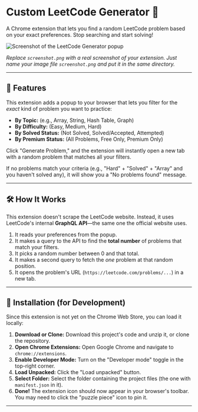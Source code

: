 # Custom LeetCode Generator 🚀

A Chrome extension that lets you find a random LeetCode problem based on your exact preferences. Stop searching and start solving!

![Screenshot of the LeetCode Generator popup](https://i.ibb.co/Xv59dcr/Screenshot-2025-10-24-at-8-30-02-PM.png)

*Replace `screenshot.png` with a real screenshot of your extension. Just name your image file `screenshot.png` and put it in the same directory.*

---

## 🎯 Features

This extension adds a popup to your browser that lets you filter for the *exact* kind of problem you want to practice:

* **By Topic:** (e.g., Array, String, Hash Table, Graph)
* **By Difficulty:** (Easy, Medium, Hard)
* **By Solved Status:** (Not Solved, Solved/Accepted, Attempted)
* **By Premium Status:** (All Problems, Free Only, Premium Only)

Click "Generate Problem," and the extension will instantly open a new tab with a random problem that matches all your filters.

If no problems match your criteria (e.g., "Hard" + "Solved" + "Array" and you haven't solved any), it will show you a "No problems found" message.

---

## 🛠️ How It Works

This extension doesn't scrape the LeetCode website. Instead, it uses LeetCode's internal **GraphQL API**—the same one the official website uses.

1.  It reads your preferences from the popup.
2.  It makes a query to the API to find the **total number** of problems that match your filters.
3.  It picks a random number between 0 and that total.
4.  It makes a second query to fetch the *one* problem at that random position.
5.  It opens the problem's URL (`https://leetcode.com/problems/...`) in a new tab.

---

## 🔧 Installation (for Development)

Since this extension is not yet on the Chrome Web Store, you can load it locally:

1.  **Download or Clone:** Download this project's code and unzip it, or clone the repository.
2.  **Open Chrome Extensions:** Open Google Chrome and navigate to `chrome://extensions`.
3.  **Enable Developer Mode:** Turn on the "Developer mode" toggle in the top-right corner.
4.  **Load Unpacked:** Click the "Load unpacked" button.
5.  **Select Folder:** Select the folder containing the project files (the one with `manifest.json` in it).
6.  **Done!** The extension icon should now appear in your browser's toolbar. You may need to click the "puzzle piece" icon to pin it.

---